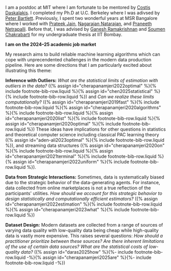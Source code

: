 I am a postdoc at MIT where I am fortunate to be mentored by [Costis Daskalakis](https://people.csail.mit.edu/costis/). I completed my Ph.D at U.C. Berkeley where I was adivsed by [Peter Bartlett](https://www.stat.berkeley.edu/~bartlett/). Previously, I spent two wonderful years at MSR Bangalore where I worked with [Prateek Jain](https://www.prateekjain.org), [Nagarajan Natarajan](https://www.microsoft.com/en-us/research/people/nagarajn/), and [Praneeth Netrapalli](https://praneethnetrapalli.org/). Before that, I was advised by [Ganesh Ramakrishnan](https://www.cse.iitb.ac.in/~ganesh/) and [Soumen Chakrabarti](https://www.cse.iitb.ac.in/~soumen/) for my undergraduate thesis at IIT Bombay. 

**I am on the 2024&ndash;25 academic job market**

My research aims to build reliable machine learning algorithms which can cope with unprecendented challenges in the modern data production pipeline. Here are some directions that I am particularly excited about illustrating this theme:

**Inference with Outliers:** *What are the statistical limits of estimation with outliers in the data?* ({% assign id="cherapanamjeri2022optimal" %}{% include footnote-bib-row.liquid %}{% assign id="chen2025statistical" %}{% include footnote-bib-row.liquid %}) and *Can we realize these limits computationally?* ({% assign id="cherapanamjeri2019fast" %}{% include footnote-bib-row.liquid %}{% assign id="cherapanamjeri2020algorithms" %}{% include footnote-bib-row.liquid %}{% assign id="cherapanamjeri2020list" %}{% include footnote-bib-row.liquid %}{% assign id="cherapanamjeri2020optimal" %}{% include footnote-bib-row.liquid %}) These ideas have implications for other questions in statistics and theoretical computer science including classical PAC learning theory ({% assign id="aden-ali2023optimal" %}{% include footnote-bib-row.liquid %}), and streaming data structures ({% assign id="cherapanamjeri2020on" %}{% include footnote-bib-row.liquid %}{% assign id="cherapanamjeri2021terminal" %}{% include footnote-bib-row.liquid %}{% assign id="cherapanamjeri2022uniform" %}{% include footnote-bib-row.liquid %}).

**Data from Strategic Interactions:** Sometimes, data is systematically biased due to the strategic behavior of the data-generating agents. For instance, data collected from online marketplaces is not a true reflection of the participants' utilities. *How should we account for this strategic behavior to design statistically and computationally efficient estimators?* ({% assign id="cherapanamjeri2022estimation" %}{% include footnote-bib-row.liquid %}{% assign id="cherapanamjeri2023what" %}{% include footnote-bib-row.liquid %})

**Dataset Design:** Modern datasets are collected from a range of sources of varying data quality with low-quality data being cheap while high-quality data is vastly more expensive. This raises several questions: *How should a practitioner prioritize between these sources? Are there inherent limitations of the use of certain data sources? What are the statistical costs of low-quality data?* ({% assign id="daras2025how" %}{%- include footnote-bib-row.liquid -%}{% assign id="cherapanamjeri2025are" %}{%- include footnote-bib-row.liquid -%})

